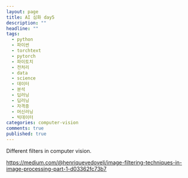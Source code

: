 ```yaml
---
layout: page
title: AI 심화 day5
description: ""
headline: ""
tags:
  - python
  - 파이썬
  - torchtext
  - pytorch
  - 파이토치
  - 전처리
  - data
  - science
  - 데이터
  - 분석
  - 딥러닝
  - 딥러닝
  - 자격증
  - 머신러닝
  - 빅데이터
categories: computer-vision
comments: true
published: true
---
```



Different filters in computer vision.

<https://medium.com/@henriquevedoveli/image-filtering-techniques-in-image-processing-part-1-d03362fc73b7>
